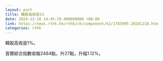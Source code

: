 ```yaml
---
layout: post
title: 韓股高收逾1%
date: 2024-12-18 14:45:29.000000000 +08:00
link: https://news.rthk.hk/rthk/ch/component/k2/1783995-20241218.htm
categories: rthk
---
```


韓股高收逾1%。

首爾綜合指數收報2484點，升27點，升幅1.12%。
